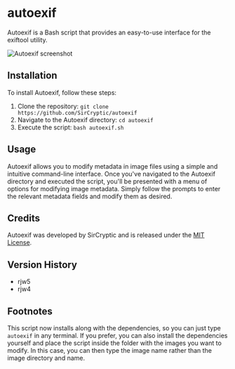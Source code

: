 # autoexif

Autoexif is a Bash script that provides an easy-to-use interface for the exiftool utility.

![Autoexif screenshot](https://user-images.githubusercontent.com/48811414/222957282-0eafdb29-bbe2-4413-b10a-6b910caa4b18.png)

## Installation

To install Autoexif, follow these steps:

1. Clone the repository: `git clone https://github.com/SirCryptic/autoexif`
2. Navigate to the Autoexif directory: `cd autoexif`
3. Execute the script: `bash autoexif.sh`

## Usage

Autoexif allows you to modify metadata in image files using a simple and intuitive command-line interface. Once you've navigated to the Autoexif directory and executed the script, you'll be presented with a menu of options for modifying image metadata. Simply follow the prompts to enter the relevant metadata fields and modify them as desired.

## Credits

Autoexif was developed by SirCryptic and is released under the [MIT License](https://github.com/SirCryptic/autoexif/blob/master/LICENSE).

## Version History

- rjw5
- rjw4

## Footnotes

This script now installs along with the dependencies, so you can just type `autoexif` in any terminal. If you prefer, you can also install the dependencies yourself and place the script inside the folder with the images you want to modify. In this case, you can then type the image name rather than the image directory and name.
